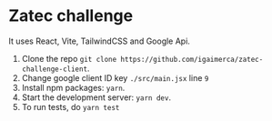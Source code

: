 # Zatec challenge

It uses React, Vite, TailwindCSS and Google Api.

1. Clone the repo `git clone https://github.com/igaimerca/zatec-challenge-client`.
2. Change google client ID key `./src/main.jsx` line `9`
3. Install npm packages: `yarn`.
4. Start the development server: `yarn dev`.
5. To run tests, do `yarn test`
